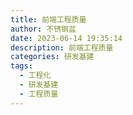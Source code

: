 ```yaml
---
title: 前端工程质量
author: 不锈钢盆
date: 2023-06-14 19:35:14
description: 前端工程质量
categories: 研发基建
tags:
  - 工程化
  - 研发基建
  - 工程质量
---
```

